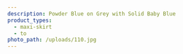 ```yaml
---
description: Powder Blue on Grey with Solid Baby Blue
product_types:
  - maxi-skirt
  - to
photo_path: /uploads/110.jpg
---
```

